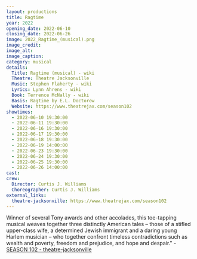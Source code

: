 ```yaml
---
layout: productions
title: Ragtime
year: 2022
opening_date: 2022-06-10
closing_date: 2022-06-26
image: 2022_Ragtime_(musical).png
image_credit: 
image_alt:
image_caption:
category: musical
details:
  Title: Ragtime (musical) - wiki
  Theatre: Theatre Jacksonville
  Music: Stephen Flaherty - wiki
  Lyrics: Lynn Ahrens - wiki
  Book: Terrence McNally - wiki
  Basis: Ragtime by E.L. Doctorow
  Website: https://www.theatrejax.com/season102
showtimes: 
  - 2022-06-10 19:30:00
  - 2022-06-11 19:30:00
  - 2022-06-16 19:30:00
  - 2022-06-17 19:30:00
  - 2022-06-18 19:30:00
  - 2022-06-19 14:00:00
  - 2022-06-23 19:30:00
  - 2022-06-24 19:30:00
  - 2022-06-25 19:30:00
  - 2022-06-26 14:00:00
cast:
crew:
  Director: Curtis J. Williams
  Choreographer: Curtis J. Williams
external_links:
  theatre-jacksonville: https://www.theatrejax.com/season102
---
```

Winner of several Tony awards and other accolades, this toe-tapping musical weaves together three distinctly American tales – those of a stifled upper-class wife, a determined Jewish immigrant and a daring young Harlem musician – who together confront timeless contradictions such as wealth and poverty, freedom and prejudice, and hope and despair." - [SEASON 102 - theatre-jacksonville](https://www.theatrejax.com/season102)